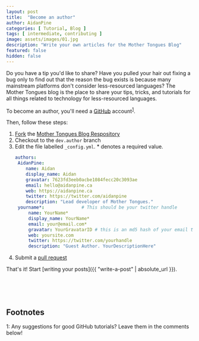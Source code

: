 ```yaml
---
layout: post
title:  "Become an author"
author: AidanPine
categories: [ Tutorial, Blog ]
tags: [ intermediate, contributing ]
image: assets/images/01.jpg
description: "Write your own articles for the Mother Tongues Blog"
featured: false
hidden: false
---
```


Do you have a tip you'd like to share? Have you pulled your hair out fixing a bug only to find out that the reason the bug exists is because many mainstream platforms don't consider less-resourced languages? The Mother Tongues blog is the place to share your tips, tricks, and tutorials for all things related to technology for less-resourced languages.

To become an author, you'll need a [GitHub](https://github.com) account<sup>[1](#github-footnote)</sup>.

Then, follow these steps:

1. [Fork](https://docs.github.com/en/github/getting-started-with-github/fork-a-repo) the [Mother Tongues Blog Respository](https://github.com/MotherTongues/mothertongues-blog)
2. Checkout to the `dev.author` branch
3. Edit the file labelled `_config.yml`. * denotes a required value.
   ```yaml
   authors:
    AidanPine:
       name: Aidan
       display_name: Aidan
       gravatar: 7623fd3eeb0acbe1084fecc20c3093ae 
       email: hello@aidanpine.ca
       web: https://aidanpine.ca
       twitter: https://twitter.com/aidanpine
       description: "Lead developer of Mother Tongues."
    yourname*:              # This should be your twitter handle
        name: YourName*
        display_name: YourName*
        email: your@email.com*
        gravatar: YourGravatarID # this is an md5 hash of your email that you used to sign up for https://en.gravatar.com/ you can either calculate this on the command line, or use an online generator like https://www.md5hashgenerator.com/ 
        web: yoursite.com
        twitter: https://twitter.com/yourhandle
        description: "Guest Author. YourDescriptionHere"
    ```
4. Submit a [pull request](https://github.com/MotherTongues/mothertongues-blog/pull/new/dev.author)

That's it! Start [writing your posts]({{ "write-a-post" | absolute_url }}).

<br> 
<br> 
<br>   

## Footnotes

<a name="github-footnote">1</a>: Any suggestions for good GitHub tutorials? Leave them in the comments below!


